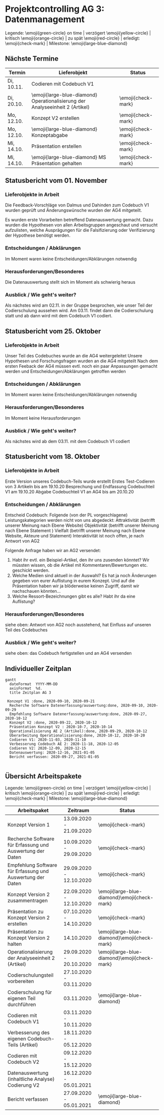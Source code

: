 # Projektcontrolling AG 3: Datenmanagement


Legende: \emoji{green-circle} on time | verzögert \emoji{yellow-circle} | kritisch \emoji{orange-circle} | zu spät \emoji{red-circle} | erledigt: \emoji{check-mark} | Milestone: \emoji{large-blue-diamond}

## Nächste Termine
<!-- erledigte Zeilen  hier einfügen 
| Termin | Lieferobjekt | Status |
| -------- | -------- | -------- | 

-->

| Termin | Lieferobjekt | Status |
| -------- | -------- | -------- | 
|Di, 10.11.| Codieren mit Codebuch V1| |
|Di, 20.10.|\emoji{large-blue-diamond} Operationalisierung der Analyseeinheit 2 (Artikel) |\emoji{check-mark} |
|Mo, 12.10.| Konzept V2 erstellen |\emoji{check-mark}| 
|Mo, 12.10.|\emoji{large-blue-diamond} Konzeptabgabe|\emoji{check-mark}|
|Mi, 14.10.| Präsentation erstellen |\emoji{check-mark}|
|Mi, 14.10.|\emoji{large-blue-diamond} MS Präsentation gehalten |\emoji{check-mark}|
<!--  NEUE ZEILEN OBEN REINKOPIEREN
Ihr könnt sie unten aus der Tabelle mit den Arbeitspaketen rauskopieren und oben einfügen; die Idee wär, dass "alte" Daten oben rausfliegen, und neue unten "nachrücken". der 20. wäre also unten sinnvoller, aber Merci pour l'effort! 
-->

<!-- Bitte jeweils den neusten zuoberst einfügen -->
## Statusbericht vom 01. November
### Lieferobjekte in Arbeit

<!-- Was zu erledigen war. Wo ihr dran seid -->
Die Feedback-Vorschläge von Dalmus und Dahinden zum Codebuch V1 wurden geprüft und Änderungswünsche wurden der AG4 mitgeteilt.

Es wurden erste Vorarbeiten betreffend Datenauswertung gemacht. Dazu wurden die Hypothesen von allen Arbeitsgruppen angeschaut und versucht aufzulisten, welche Ausprägungen für die Falsifizierung oder Verifizierung der Hypothese benötigt werden.

<!-- falls Tabellen benötigt werden
| Column 1 | Column 2 | Column 3 |
| -------- | -------- | -------- |
| Text     | Text     | Text     |

-->
### Entscheidungen / Abklärungen
<!-- Was war zu entscheiden / abzuklären, mit wem.  -->
Im Moment waren keine Entscheidungen/Abklärungen notwendig
### Herausforderungen/Besonderes
<!-- speziell Erwähnenswertes | Abhängigkeiten von anderen AGs-->
Die Datenauswertung stellt sich im Moment als schwierig heraus
### Ausblick / Wie geht's weiter?
<!-- Was kommt als nächstes? | kommende Arbeitspakete -->
Als nächstes wird am 02.11. in der Gruppe besprochen, wie unser Teil der Codierschulung aussehen wird. Am 03.11. findet dann die Codierschulung statt und ab dann wird mit dem Codebuch V1 codiert.


<!-- Bitte jeweils den neusten zuoberst einfügen -->
## Statusbericht vom 25. Oktober
### Lieferobjekte in Arbeit

<!-- Was zu erledigen war. Wo ihr dran seid -->
Unser Teil des Codebuches wurde an die AG4 weitergeleitet
Unsere Hypothesen und Forschungsfragen wurden an die AG4 mitgeteilt
Nach dem ersten Feeback der AG4 müssen evtl. noch ein paar Anpassungen gemacht werden und Entscheidungen/Abklärungen getroffen werden

<!-- falls Tabellen benötigt werden
| Column 1 | Column 2 | Column 3 |
| -------- | -------- | -------- |
| Text     | Text     | Text     |

-->
### Entscheidungen / Abklärungen
<!-- Was war zu entscheiden / abzuklären, mit wem.  -->
Im Moment waren keine Entscheidungen/Abklärungen notwendig
### Herausforderungen/Besonderes
<!-- speziell Erwähnenswertes | Abhängigkeiten von anderen AGs-->
Im Moment keine Herausforderungen
### Ausblick / Wie geht's weiter?
<!-- Was kommt als nächstes? | kommende Arbeitspakete -->
Als nächstes wird ab dem 03.11. mit dem Codebuch V1 codiert


## Statusbericht vom 18. Oktober
### Lieferobjekte in Arbeit

<!-- Was zu erledigen war. Wo ihr dran seid -->
Erste Version unseres Codebuch-Teils wurde erstellt
Erstes Test-Codieren von 3 Artikeln bis am 19.10.20
Besprechung und Endfassung Codebuchteil V1 am 19.10.20
Abgabe Codebuchteil V1 an AG4 bis am 20.10.20

<!-- falls Tabellen benötigt werden
| Column 1 | Column 2 | Column 3 |
| -------- | -------- | -------- |
| Text     | Text     | Text     |

-->
### Entscheidungen / Abklärungen
<!-- Was war zu entscheiden / abzuklären, mit wem.  -->
Entscheid Codebuch:
Folgende (von der PL vorgeschlagene) Leistungskategorien werden nicht von uns abgedeckt:
Attraktivität (betrifft unserer Meinung nach Ebene Website)
Objektivität (betrifft unserer Meinung nach Ebene Statement )
Vielfalt (betrifft unserer Meinung nach Ebene Website, Akteure und Statement)
Interaktivität ist noch offen, je nach Antwort von AG2

Folgende Anfrage haben wir an AG2 versendet:
1) Habt ihr evtl. ein Beispiel-Artikel, den ihr uns zusenden könntet? Wir müssten wissen, ob die Artikel mit Kommentaren/Bewertungen etc. geschickt werden.
2) Welche Medien sind aktuell in der Auswahl? Es hat ja noch Änderungen gegeben von eurer Auflistung in eurem Konzept. Und auf die Präsentation haben wir ja blöderweise keinen Zugriff, damit wir nachschauen könnten...
3) Welche Ressort-Bezeichnungen gibt es alle? Habt ihr da eine Auflistung?
### Herausforderungen/Besonderes
<!-- speziell Erwähnenswertes | Abhängigkeiten von anderen AGs-->
siehe oben: Antwort von AG2 noch ausstehend, hat Einfluss auf unseren Teil des Codebuches
### Ausblick / Wie geht's weiter?
<!-- Was kommt als nächstes? | kommende Arbeitspakete -->
siehe oben: das Codebuch fertigstellen und an AG4 versenden




## Individueller Zeitplan
<!-- Dieses GANTT haben wir mit [mermaid](https://pad.gwdg.de/features?both#Mermaid) erstellt.-->
```mermaid
gantt
  dateFormat  YYYY-MM-DD
  axisFormat  %d.
  title Zeitplan AG 3

 Konzept V1 :done, 2020-09-10, 2020-09-21
  Recherche Software Datenerfassung/auswertung:done, 2020-09-10, 2020-09-29
  Empfehlung Software Datenerfassung/auswertung:done, 2020-09-27, 2020-10-12
  Konzept V2 :done, 2020-09-22, 2020-10-12
  Präsentation Konzept V2 : 2020-10-7, 2020-10-14
  Operationalisierung AE 2 (Artikel):done, 2020-09-29, 2020-10-12
  Überarbeitung Operationalisierung:done, 2020-10-12, 2020-10-20
  Codieren V1: 2020-11-03, 2020-11-10
  Verbesserung Codebuch AE 2: 2020-11-18, 2020-12-05
  Codieren V2: 2020-12-09, 2020-12-15
  Datenauswertung: 2020-12-16, 2021-01-05
  Bericht verfassen: 2020-09-27, 2021-01-05
  
```


## Übersicht Arbeitspakete
<!-- erledigte Zeilen löschen oder abhaken: \emoji{check-mark} -->

Legende: \emoji{green-circle} on time | verzögert \emoji{yellow-circle} | kritisch \emoji{orange-circle} | zu spät \emoji{red-circle} | erledigt: \emoji{check-mark} | Milestone: \emoji{large-blue-diamond}

| Arbeitspaket | Zeitraum | Status |
| ------------ | ----------- | ----- |
| Konzept Version 1 | 13.09.2020 - 21.09.2020 |\emoji{check-mark}|
| Recherche Software für Erfassung und Auswertung der Daten | 10.09.2020 - 29.09.2020 |\emoji{check-mark}|
| Empfehlung Software für Erfassung und Auswertung der Daten | 29.09.2020 - 12.10.2020 |\emoji{check-mark}| 
| Konzept Version 2 zusammentragen| 22.09.2020 - 12.10.2020 |\emoji{large-blue-diamond}\emoji{check-mark}|
| Präsentation zu Konzept Version 2 erstellen | 07.10.2020 - 14.10.2020| \emoji{check-mark}|
| Präsentation zu Konzept Version 2 halten | 14.10.2020 |\emoji{large-blue-diamond}\emoji{check-mark}
|Operationalisierung der Analyseeinheit 2 (Artikel) | 29.09.2020 - 20.10.2020|\emoji{large-blue-diamond}\emoji{check-mark} |
| Codierschulungsteil vorbereiten | 27.10.2020 - 03.11.2020 | 
| Codierschulung für eigenen Teil durchführen | 03.11.2020 | \emoji{large-blue-diamond}|
|Codieren mit Codebuch V1 | 03.11.2020 - 10.11.2020| |
|Verbesserung des eigenen Codebuch-Teils (Artikel) | 18.11.2020 - 05.12.2020| |
|Codieren mit Codebuch V2| 09.12.2020 - 15.12.2020 | |
| Datenauswertung (inhaltliche Analyse) Codierung V2 |  16.12.2020 - 05.01.2021 | |
|Bericht verfassen| 27.09.2020 - 05.01.2021|\emoji{large-blue-diamond} |

